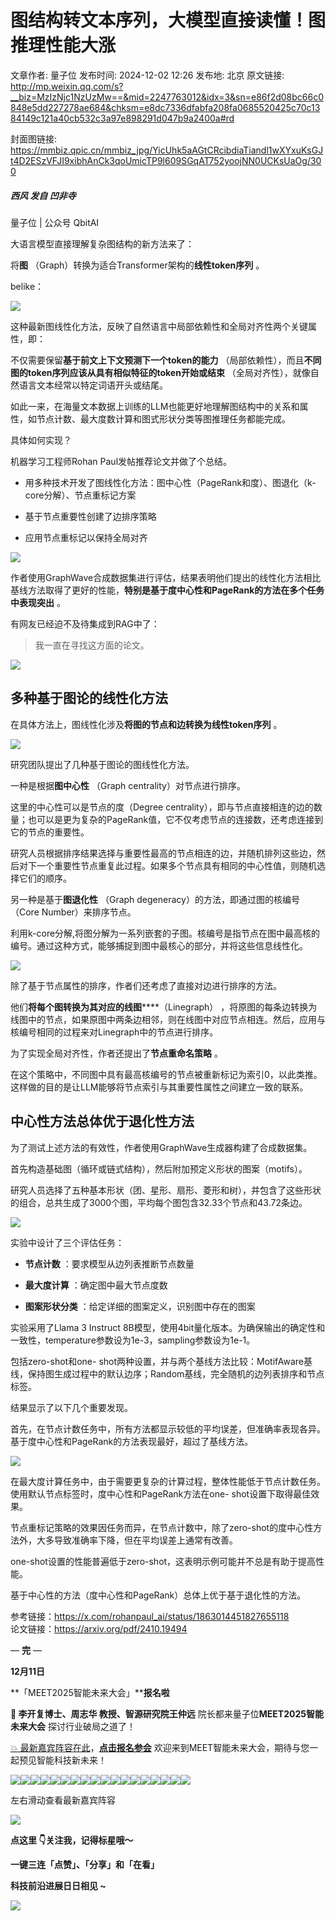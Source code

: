 # 图结构转文本序列，大模型直接读懂！图推理性能大涨

文章作者: 量子位
发布时间: 2024-12-02 12:26
发布地: 北京
原文链接: http://mp.weixin.qq.com/s?__biz=MzIzNjc1NzUzMw==&mid=2247763012&idx=3&sn=e86f2d08bc66c0848e5dd227278ae684&chksm=e8dc7336dfabfa208fa0685520425c70c1384149c121a40cb532c3a97e898291d047b9a2400a#rd

封面图链接: https://mmbiz.qpic.cn/mmbiz_jpg/YicUhk5aAGtCRcibdiaTiandl1wXYxuKsGJt4D2ESzVFJI9xibhAnCk3qoUmicTP9l609SGqAT752yoojNN0UCKsUaOg/300

##### 西风 发自 凹非寺  
量子位 | 公众号 QbitAI

大语言模型直接理解复杂图结构的新方法来了：

将**图** （Graph）转换为适合Transformer架构的**线性token序列** 。

belike：

![](https://mmbiz.qpic.cn/mmbiz_png/YicUhk5aAGtCRcibdiaTiandl1wXYxuKsGJt805XUtzE04quNtUiaYv1YcrjLJB9sV88HdVRa2aiaGhZ2XLibs4iaHsI5g/640?wx_fmt=png&from=appmsg)

这种最新图线性化方法，反映了自然语言中局部依赖性和全局对齐性两个关键属性，即：

不仅需要保留**基于前文上下文预测下一个token的能力** （局部依赖性），而且**不同图的token序列应该从具有相似特征的token开始或结束**
（全局对齐性），就像自然语言文本经常以特定词语开头或结尾。

如此一来，在海量文本数据上训练的LLM也能更好地理解图结构中的关系和属性，如节点计数、最大度数计算和图式形状分类等图推理任务都能完成。

具体如何实现？

机器学习工程师Rohan Paul发帖推荐论文并做了个总结。

  * 用多种技术开发了图线性化方法：图中心性（PageRank和度）、图退化（k-core分解）、节点重标记方案

  * 基于节点重要性创建了边排序策略

  * 应用节点重标记以保持全局对齐

![](https://mmbiz.qpic.cn/mmbiz_png/YicUhk5aAGtCRcibdiaTiandl1wXYxuKsGJtC16psLCvIjNibiba95WwbeiahLF7ZeQKtsucGBp7J05NvOULiazQgT7pTA/640?wx_fmt=png&from=appmsg)

作者使用GraphWave合成数据集进行评估，结果表明他们提出的线性化方法相比基线方法取得了更好的性能，**特别是基于度中心性和PageRank的方法在多个任务中表现突出**
。

有网友已经迫不及待集成到RAG中了：

> 我一直在寻找这方面的论文。

![](https://mmbiz.qpic.cn/mmbiz_png/YicUhk5aAGtCRcibdiaTiandl1wXYxuKsGJtxSWiaZ9YPWpVibht5Tl0dGObD7NUsVvibHQd7jefNUq2d4KvfVWtsObJg/640?wx_fmt=png&from=appmsg)

## 多种基于图论的线性化方法

在具体方法上，图线性化涉及**将图的节点和边转换为线性token序列** 。

![](https://mmbiz.qpic.cn/mmbiz_png/YicUhk5aAGtCRcibdiaTiandl1wXYxuKsGJtGmfvGaXiaf4d32jomzUZXWib3M6HV8zNvZVmTlDJ3lZXbuqFwsDjxEdw/640?wx_fmt=png&from=appmsg)

研究团队提出了几种基于图论的图线性化方法。

一种是根据**图中心性** （Graph centrality）对节点进行排序。

这里的中心性可以是节点的度（Degree
centrality），即与节点直接相连的边的数量；也可以是更为复杂的PageRank值，它不仅考虑节点的连接数，还考虑连接到它的节点的重要性。

研究人员根据排序结果选择与重要性最高的节点相连的边，并随机排列这些边，然后对下一个重要性节点重复此过程。如果多个节点具有相同的中心性值，则随机选择它们的顺序。

另一种是基于**图退化性** （Graph degeneracy）的方法，即通过图的核编号（Core Number）来排序节点。

利用k-core分解,将图分解为一系列嵌套的子图。核编号是指节点在图中最高核的编号。通过这种方式，能够捕捉到图中最核心的部分，并将这些信息线性化。

![](https://mmbiz.qpic.cn/mmbiz_png/YicUhk5aAGtCRcibdiaTiandl1wXYxuKsGJtVia3UPdSl6WjDxk6NuoZmkSFmfiaHIrGbzZOlUMS85iaSochP7hgMlvaA/640?wx_fmt=png&from=appmsg)

除了基于节点属性的排序，作者们还考虑了直接对边进行排序的方法。

他们**将每个图转换为其对应的线图******（Linegraph）
，将原图的每条边转换为线图中的节点，如果原图中两条边相邻，则在线图中对应节点相连。然后，应用与核编号相同的过程来对Linegraph中的节点进行排序。

为了实现全局对齐性，作者还提出了**节点重命名策略** 。

在这个策略中，不同图中具有最高核编号的节点被重新标记为索引0，以此类推。这样做的目的是让LLM能够将节点索引与其重要性属性之间建立一致的联系。

## 中心性方法总体优于退化性方法

为了测试上述方法的有效性，作者使用GraphWave生成器构建了合成数据集。

首先构造基础图（循环或链式结构），然后附加预定义形状的图案（motifs）。

研究人员选择了五种基本形状（团、星形、扇形、菱形和树），并包含了这些形状的组合，总共生成了3000个图，平均每个图包含32.33个节点和43.72条边。

![](https://mmbiz.qpic.cn/mmbiz_png/YicUhk5aAGtCRcibdiaTiandl1wXYxuKsGJtnYt1Ug5DhFnYWe05CIA1XGj78nTLsIbzuGX1ux517BgibfhJE9Ov1lg/640?wx_fmt=png&from=appmsg)

实验中设计了三个评估任务：

  * **节点计数** ：要求模型从边列表推断节点数量

  * **最大度计算** ：确定图中最大节点度数

  * **图案形状分类** ：给定详细的图案定义，识别图中存在的图案

实验采用了Llama 3 Instruct
8B模型，使用4bit量化版本。为确保输出的确定性和一致性，temperature参数设为1e-3，sampling参数设为1e-1。

包括zero-shot和one-
shot两种设置，并与两个基线方法比较：MotifAware基线，保持图生成过程中的默认边序；Random基线，完全随机的边列表排序和节点标签。

结果显示了以下几个重要发现。

首先，在节点计数任务中，所有方法都显示较低的平均误差，但准确率表现各异。基于度中心性和PageRank的方法表现最好，超过了基线方法。

![](https://mmbiz.qpic.cn/mmbiz_png/YicUhk5aAGtCRcibdiaTiandl1wXYxuKsGJtd2m01AZCJ6F0s5M93RxLomSZ8Jv1EbXbtbUpHian8nnArBzQIzREAFA/640?wx_fmt=png&from=appmsg)

在最大度计算任务中，由于需要更复杂的计算过程，整体性能低于节点计数任务。使用默认节点标签时，度中心性和PageRank方法在one-
shot设置下取得最佳效果。

节点重标记策略的效果因任务而异，在节点计数中，除了zero-shot的度中心性方法外，大多导致准确率下降，但在平均误差上通常有改善。

one-shot设置的性能普遍低于zero-shot，这表明示例可能并不总是有助于提高性能。

基于中心性的方法（度中心性和PageRank）总体上优于基于退化性的方法。

参考链接：https://x.com/rohanpaul_ai/status/1863014451827655118  
论文链接：https://arxiv.org/pdf/2410.19494

— **完** —

**12月11日**

**「MEET2025智能未来大会」****报名啦**

****💫** 李开复**博士、**周志华** 教授、智源研究院**王仲远** 院长都来量子位**MEET2025智能未来大会** 探讨行业破局之道了！

[💥
最新嘉宾阵容在此](https://mp.weixin.qq.com/s?__biz=MzIzNjc1NzUzMw==&mid=2247760478&idx=1&sn=a962f5ec367464f7b1ef4226ee14d668&scene=21#wechat_redirect)，**[点击报名参会]()**
欢迎来到MEET智能未来大会，期待与您一起预见智能科技新未来！

![](https://mmbiz.qpic.cn/mmbiz_png/YicUhk5aAGtCVlQQnHDzSB3veUaiaBQdy8RMEMluHvXXn1Z5LDMHyQDicntpicVpMsiahfwsMg8MgGdO5ejzPW4teXw/640?wx_fmt=png&from=appmsg)![](https://mmbiz.qpic.cn/mmbiz_png/YicUhk5aAGtCVlQQnHDzSB3veUaiaBQdy81Il9DgaJxrgRX4zUb1xz8rPohAl28PjjYeXhR6dhSAAu5pMRmv7qjQ/640?wx_fmt=png&from=appmsg)![](https://mmbiz.qpic.cn/mmbiz_png/YicUhk5aAGtCVlQQnHDzSB3veUaiaBQdy89cNOibEdSw85cxuZjib7atGmDGNZ8dqSFUN2zgGz4RGPSKXoH7jkB5xA/640?wx_fmt=png&from=appmsg)![](https://mmbiz.qpic.cn/mmbiz_png/YicUhk5aAGtCVlQQnHDzSB3veUaiaBQdy8iaKUicyqOGlPDL65A12QsuK70pZZOnOSB0SME9ZMfSCc5Qq0mm5nMgPQ/640?wx_fmt=png&from=appmsg)![](https://mmbiz.qpic.cn/mmbiz_png/YicUhk5aAGtCVlQQnHDzSB3veUaiaBQdy8syKpcjniaRmtrLQrJg9GNgYIomwg4Qq3lFyqGYSbfuxGTWjeiacSpnhw/640?wx_fmt=png&from=appmsg)![](https://mmbiz.qpic.cn/mmbiz_png/YicUhk5aAGtCVlQQnHDzSB3veUaiaBQdy8eJP5ftZURBKZAKehicVhzseicHFJaHJsAh2nbW063mWK8AGhWkJqBnYw/640?wx_fmt=png&from=appmsg)![](https://mmbiz.qpic.cn/mmbiz_png/YicUhk5aAGtCVlQQnHDzSB3veUaiaBQdy8gj4IHyTGoqcvk9uXu3Y2nCWYO0Y1ibQyrwxyk2ul3jt7UkdGUfoKicmg/640?wx_fmt=png&from=appmsg)![](https://mmbiz.qpic.cn/mmbiz_png/YicUhk5aAGtCVlQQnHDzSB3veUaiaBQdy85CvF6A92e5diaSgxyERG8ETXXv6uFP3Lickd82YaDhmxqSICMfOpyYibw/640?wx_fmt=png&from=appmsg)![](https://mmbiz.qpic.cn/mmbiz_png/YicUhk5aAGtCVlQQnHDzSB3veUaiaBQdy82rnZIKQSe8fw1GLmtulnqYSucGKlAEb7ibd8lY7qblypUXVXxRiaEdFQ/640?wx_fmt=png&from=appmsg)![](https://mmbiz.qpic.cn/mmbiz_png/YicUhk5aAGtCVlQQnHDzSB3veUaiaBQdy8HaiaMW3xF5PHZVAJTf7iaUEk7b3MkrV9FyJarUp8vtTxbAkrxC296ckw/640?wx_fmt=png&from=appmsg)![](https://mmbiz.qpic.cn/mmbiz_png/YicUhk5aAGtCVlQQnHDzSB3veUaiaBQdy8OeMWxTH6QaXgyWqIjdj69eJZPnRBsZNEpBDibHgG1Yo6DwOEO0MOBwQ/640?wx_fmt=png&from=appmsg)![](https://mmbiz.qpic.cn/mmbiz_png/YicUhk5aAGtCVlQQnHDzSB3veUaiaBQdy8HEOPgI8kIX7icbx6P5diby6ob9hUeLiaKibyYjsSlpHKeAZWIq1P3N4Lmg/640?wx_fmt=png&from=appmsg)![](https://mmbiz.qpic.cn/mmbiz_png/YicUhk5aAGtCVlQQnHDzSB3veUaiaBQdy8B9eM7jib5vlJjFuQz2ibjU76GfINibud4o9sWFrCvRxUVkL0zLDaIyicQA/640?wx_fmt=png&from=appmsg)![](https://mmbiz.qpic.cn/mmbiz_png/YicUhk5aAGtCVlQQnHDzSB3veUaiaBQdy8uMoHRibmdmvuHOZmhCZib80NcRl6lgdchI434o3iaYhQ3jI7blPAuTUAw/640?wx_fmt=png&from=appmsg)![](https://mmbiz.qpic.cn/mmbiz_png/YicUhk5aAGtCVlQQnHDzSB3veUaiaBQdy8vpwKZSgZrGAyzduqMvYtvYAqNX3GFcDJia46ZHAvdxPcrnGPLicMXqmg/640?wx_fmt=png&from=appmsg)![](https://mmbiz.qpic.cn/mmbiz_png/YicUhk5aAGtCVlQQnHDzSB3veUaiaBQdy8byuVf0rybEw8geo3fuNCnRQhUwKh7WQU8RIA2qUAdib3j7ibgsCnmXCg/640?wx_fmt=png&from=appmsg)![](https://mmbiz.qpic.cn/mmbiz_png/YicUhk5aAGtCVlQQnHDzSB3veUaiaBQdy8PsGcsUFKmLAERib0Iq0ibqtyvgnGL9nZQcz3GCicPMs8vfG0FgUmwoBug/640?wx_fmt=png&from=appmsg)![](https://mmbiz.qpic.cn/mmbiz_svg/g9RQicMD01M1vIWlXly8hwEkeb05aM7fcomv9Hbo9IHZqJ4xZW14l4HDJrL5kqicf9LzBf1MKwEMkxvf16CfNOrFj8pKYhHnSj/640?wx_fmt=svg&from=appmsg)

左右滑动查看最新嘉宾阵容

![](https://mmbiz.qpic.cn/mmbiz_svg/g9RQicMD01M1vIWlXly8hwEkeb05aM7fcomv9Hbo9IHZqJ4xZW14l4HDJrL5kqicf9LzBf1MKwEMkxvf16CfNOrFj8pKYhHnSj/640?wx_fmt=svg&from=appmsg)

**点这里 👇关注我，记得标星哦～**

**一键三连「点赞」、「分享」和「在看」**

**科技前沿进展日日相见 ~**

![](https://mmbiz.qpic.cn/mmbiz_svg/g9RQicMD01M0tYoRQT2cMQRmPS5ZDyrrfzeksiay90KaDzlGBH61icqHxmgFKfvfXtVuwTHV740CDLAaXU1LIfZyoJEpYKcRIiaE/640?wx_fmt=svg)

